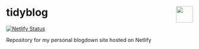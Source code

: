 # tidyblog <img src='https://i.imgur.com/YOtGSLR.png' align="right" height="45"/>

<!-- badges: start -->
[![Netlify Status](https://img.shields.io/netlify/3176ab5d-5e4e-47dc-9d88-866133b5872c)](https://app.netlify.com/sites/harell/deploys)

<!-- badges: end -->

Repository for my personal blogdown site hosted on Netlify

